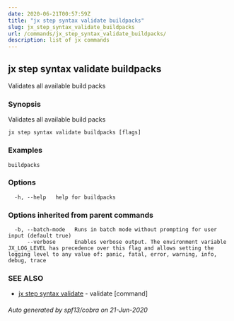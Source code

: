 ```yaml
---
date: 2020-06-21T00:57:59Z
title: "jx step syntax validate buildpacks"
slug: jx_step_syntax_validate_buildpacks
url: /commands/jx_step_syntax_validate_buildpacks/
description: list of jx commands
---
```

## jx step syntax validate buildpacks

Validates all available build packs

### Synopsis

Validates all available build packs

```
jx step syntax validate buildpacks [flags]
```

### Examples

```
buildpacks
```

### Options

```
  -h, --help   help for buildpacks
```

### Options inherited from parent commands

```
  -b, --batch-mode   Runs in batch mode without prompting for user input (default true)
      --verbose      Enables verbose output. The environment variable JX_LOG_LEVEL has precedence over this flag and allows setting the logging level to any value of: panic, fatal, error, warning, info, debug, trace
```

### SEE ALSO

* [jx step syntax validate](/commands/jx_step_syntax_validate/)	 - validate [command]

###### Auto generated by spf13/cobra on 21-Jun-2020
